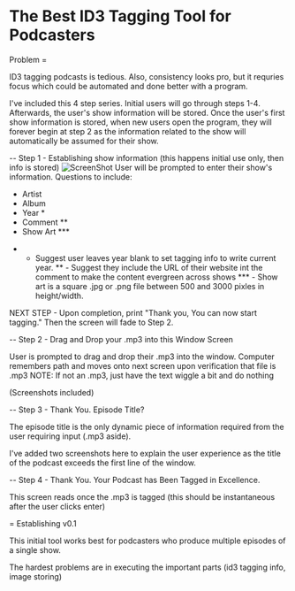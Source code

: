 # The Best ID3 Tagging Tool for Podcasters

Problem =

ID3 tagging podcasts is tedious. Also, consistency looks pro, but it requries focus which could be automated and done better with a program.

I've included this 4 step series. Initial users will go through steps 1-4. Afterwards, the user's show information will be stored. Once the user's first show information is stored, when new users open the program, they will forever begin at step 2 as the information related to the show will automatically be assumed for their show.


-- Step 1 - Establishing show information (this happens initial use only, then info is stored)
![ScreenShot](https://raw.github.com/iarobinson/id3_tagging_app_gloss/blob/master/screenshots/1.1%20Step_ID3Gloss.jpg)
User will be prompted to enter their show's information. Questions to include:
- Artist
- Album
- Year *
- Comment  **
- Show Art ***

* - Suggest user leaves year blank to set tagging info to write current
  year.
** - Suggest they include the URL of their website int the comment to
  make the content evergreen across shows
*** - Show art is a square .jpg or .png file between 500 and 3000 pixles in height/width.

NEXT STEP - Upon completion, print "Thank you, You can now start tagging." Then the screen will fade to Step 2.


-- Step 2 - Drag and Drop your .mp3 into this Window Screen

User is prompted to drag and drop their .mp3 into the window. Computer remembers
path and moves onto next screen upon verification that file is .mp3
  NOTE: If not an .mp3, just have the text wiggle a bit and do nothing

(Screenshots included)

-- Step 3 - Thank You. Episode Title?

The episode title is the only dynamic piece of information required from the user
requiring input (.mp3 aside).

I've added two screenshots here to explain the user experience as the title of the
podcast exceeds the first line of the window.

-- Step 4 - Thank You. Your Podcast has Been Tagged in Excellence.

This screen reads once the .mp3 is tagged (this should be instantaneous after the
user clicks enter)


= Establishing v0.1

This initial tool works best for podcasters who produce multiple episodes of a single show.

The hardest problems are in executing the important parts (id3 tagging info, image storing)
